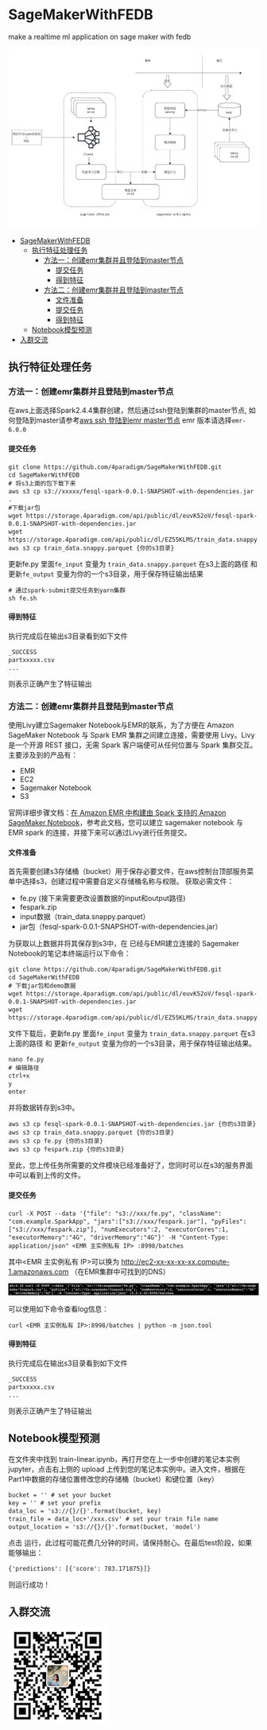 # SageMakerWithFEDB

make a realtime ml application on sage maker with fedb

![arch](/images/arch.png)
- [SageMakerWithFEDB](#sagemakerwithfedb)
    - [执行特征处理任务](#执行特征处理任务)
        - [方法一：创建emr集群并且登陆到master节点](#方法一创建emr集群并且登陆到master节点)
            - [提交任务](#提交任务)
            - [得到特征](#得到特征)
        - [方法二：创建emr集群并且登陆到master节点](#方法二创建emr集群并且登陆到master节点)
            - [文件准备](#文件准备)
            - [提交任务](#提交任务-1)
            - [得到特征](#得到特征-1)
    - [Notebook模型预测](#notebook模型预测)
- [入群交流](#入群交流)

## 执行特征处理任务

### 方法一：创建emr集群并且登陆到master节点

在aws上面选择Spark2.4.4集群创建，然后通过ssh登陆到集群的master节点, 如何登陆到master请参考[aws ssh 登陆到emr master节点](https://docs.amazonaws.cn/emr/latest/ManagementGuide/emr-connect-master-node-ssh.html)
emr 版本请选择`emr-6.0.0`

#### 提交任务
```
git clone https://github.com/4paradigm/SageMakerWithFEDB.git
cd SageMakerWithFEDB
# 将s3上面的包下载下来
aws s3 cp s3://xxxxx/fesql-spark-0.0.1-SNAPSHOT-with-dependencies.jar .
#下载jar包
wget https://storage.4paradigm.com/api/public/dl/euvK52oV/fesql-spark-0.0.1-SNAPSHOT-with-dependencies.jar
wget https://storage.4paradigm.com/api/public/dl/EZ55KLMS/train_data.snappy.parquet
aws s3 cp train_data.snappy.parquet {你的s3目录}
```

更新fe.py 里面`fe_input` 变量为 `train_data.snappy.parquet` 在s3上面的路径 和 更新`fe_output` 变量为你的一个s3目录，用于保存特征输出结果
```
# 通过spark-submit提交任务到yarn集群
sh fe.sh
```
#### 得到特征
执行完成后在输出s3目录看到如下文件
```
_SUCCESS
partxxxxx.csv
...
```
则表示正确产生了特征输出


### 方法二：创建emr集群并且登陆到master节点
使用Livy建立Sagemaker Notebook与EMR的联系，为了方便在 Amazon SageMaker Notebook 与 Spark EMR 集群之间建立连接，需要使用 Livy。Livy 是一个开源 REST 接口，无需 Spark 客户端便可从任何位置与 Spark 集群交互。主要涉及到的产品有：

- EMR
- EC2
- Sagemaker Notebook
- S3

官网详细步骤文档：[在 Amazon EMR 中构建由 Spark 支持的 Amazon SageMaker Notebook](https://amazonaws-china.com/cn/blogs/china/build-amazon-sagemaker-notebooks-backed-by-spark-in-amazon-emr/)，参考此文档，您可以建立 sagemaker notebook 与 EMR spark 的连接，并接下来可以通过Livy进行任务提交。

#### 文件准备
首先需要创建s3存储桶（bucket）用于保存必要文件，在aws控制台顶部服务菜单中选择s3，创建过程中需要自定义存储桶名称与权限。
获取必需文件：
- fe.py (接下来需要更改设置数据的input和output路径)
- fespark.zip
- input数据（train_data.snappy.parquet）
- jar包（fesql-spark-0.0.1-SNAPSHOT-with-dependencies.jar）

为获取以上数据并将其保存到s3中，在 已经与EMR建立连接的 Sagemaker Notebook的笔记本终端运行以下命令：
```
git clone https://github.com/4paradigm/SageMakerWithFEDB.git
cd SageMakerWithFEDB
# 下载jar包和demo数据
wget https://storage.4paradigm.com/api/public/dl/euvK52oV/fesql-spark-0.0.1-SNAPSHOT-with-dependencies.jar
wget https://storage.4paradigm.com/api/public/dl/EZ55KLMS/train_data.snappy.parquet
```
文件下载后，更新fe.py 里面`fe_input` 变量为 `train_data.snappy.parquet` 在s3上面的路径 和 更新`fe_output` 变量为你的一个s3目录，用于保存特征输出结果。
```
nano fe.py
# 编辑路径
ctrl+x
y
enter
```
并将数据转存到s3中。
```
aws s3 cp fesql-spark-0.0.1-SNAPSHOT-with-dependencies.jar {你的s3目录}
aws s3 cp train_data.snappy.parquet {你的s3目录}
aws s3 cp fe.py {你的s3目录}
aws s3 cp fespark.zip {你的s3目录}
```
至此，您上传任务所需要的文件模块已经准备好了，您同时可以在s3的服务界面中可以看到上传的文件。

#### 提交任务
```
curl -X POST --data '{"file": "s3://xxx/fe.py", "className": "com.example.SparkApp", "jars":["s3://xxx/fespark.jar"], "pyFiles": ["s3://xxx/fespark.zip"], "numExecutors":2, "executorCores":1, "executorMemory":"4G", "driverMemory":"4G"}' -H "Content-Type: application/json" <EMR 主实例私有 IP> :8998/batches
```
其中<EMR 主实例私有 IP>可以换为 http://ec2-xx-xx-xx-xx.compute-1.amazonaws.com （在EMR集群中可找到的DNS）

![Notebook终端](/images/livy.png)

可以使用如下命令查看log信息：
```
curl <EMR 主实例私有 IP>:8998/batches | python -m json.tool
```
#### 得到特征
执行完成后在输出s3目录看到如下文件
```
_SUCCESS
partxxxxx.csv
...
```
则表示正确产生了特征输出


## Notebook模型预测
在文件夹中找到 train-linear.ipynb，再打开您在上一步中创建的笔记本实例 jupyter，点击右上侧的 upload 上传到您的笔记本实例中。进入文件，根据在Part1中数据的存储位置修改您的存储桶（bucket）和键位置（key）
```
bucket = '' # set your bucket
key = '' # set your prefix
data_loc = 's3://{}/{}'.format(bucket, key)
train_file = data_loc+'/xxx.csv' # set your train file name
output_location = 's3://{}/{}'.format(bucket, 'model')
```
点击 运行，此过程可能花费几分钟的时间，请保持耐心。在最后test阶段，如果能够输出：
```
{'predictions': [{'score': 783.171875}]}
```
则运行成功！


## 入群交流

![交流群](/images/code.png)



